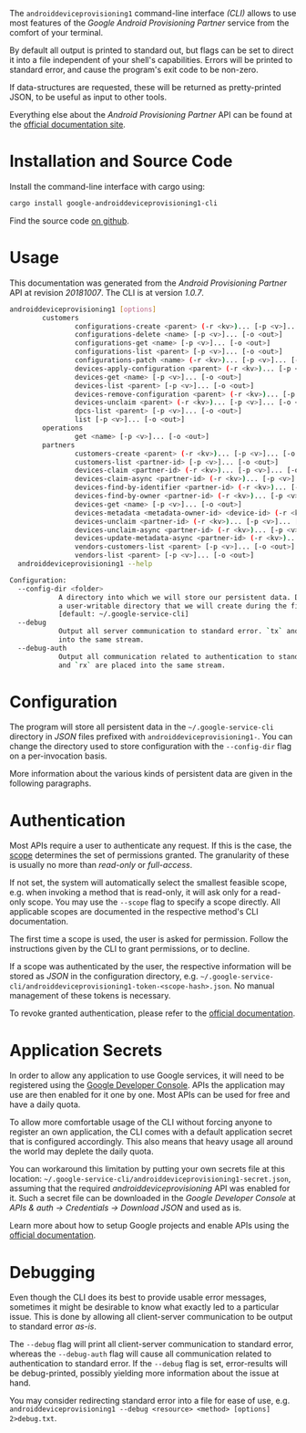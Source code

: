 <!---
DO NOT EDIT !
This file was generated automatically from 'src/mako/cli/README.md.mako'
DO NOT EDIT !
-->
The `androiddeviceprovisioning1` command-line interface *(CLI)* allows to use most features of the *Google Android Provisioning Partner* service from the comfort of your terminal.

By default all output is printed to standard out, but flags can be set to direct it into a file independent of your shell's
capabilities. Errors will be printed to standard error, and cause the program's exit code to be non-zero.

If data-structures are requested, these will be returned as pretty-printed JSON, to be useful as input to other tools.

Everything else about the *Android Provisioning Partner* API can be found at the
[official documentation site](https://developers.google.com/zero-touch/).

# Installation and Source Code

Install the command-line interface with cargo using:

```bash
cargo install google-androiddeviceprovisioning1-cli
```

Find the source code [on github](https://github.com/Byron/google-apis-rs/tree/master/gen/androiddeviceprovisioning1-cli).

# Usage

This documentation was generated from the *Android Provisioning Partner* API at revision *20181007*. The CLI is at version *1.0.7*.

```bash
androiddeviceprovisioning1 [options]
        customers
                configurations-create <parent> (-r <kv>)... [-p <v>]... [-o <out>]
                configurations-delete <name> [-p <v>]... [-o <out>]
                configurations-get <name> [-p <v>]... [-o <out>]
                configurations-list <parent> [-p <v>]... [-o <out>]
                configurations-patch <name> (-r <kv>)... [-p <v>]... [-o <out>]
                devices-apply-configuration <parent> (-r <kv>)... [-p <v>]... [-o <out>]
                devices-get <name> [-p <v>]... [-o <out>]
                devices-list <parent> [-p <v>]... [-o <out>]
                devices-remove-configuration <parent> (-r <kv>)... [-p <v>]... [-o <out>]
                devices-unclaim <parent> (-r <kv>)... [-p <v>]... [-o <out>]
                dpcs-list <parent> [-p <v>]... [-o <out>]
                list [-p <v>]... [-o <out>]
        operations
                get <name> [-p <v>]... [-o <out>]
        partners
                customers-create <parent> (-r <kv>)... [-p <v>]... [-o <out>]
                customers-list <partner-id> [-p <v>]... [-o <out>]
                devices-claim <partner-id> (-r <kv>)... [-p <v>]... [-o <out>]
                devices-claim-async <partner-id> (-r <kv>)... [-p <v>]... [-o <out>]
                devices-find-by-identifier <partner-id> (-r <kv>)... [-p <v>]... [-o <out>]
                devices-find-by-owner <partner-id> (-r <kv>)... [-p <v>]... [-o <out>]
                devices-get <name> [-p <v>]... [-o <out>]
                devices-metadata <metadata-owner-id> <device-id> (-r <kv>)... [-p <v>]... [-o <out>]
                devices-unclaim <partner-id> (-r <kv>)... [-p <v>]... [-o <out>]
                devices-unclaim-async <partner-id> (-r <kv>)... [-p <v>]... [-o <out>]
                devices-update-metadata-async <partner-id> (-r <kv>)... [-p <v>]... [-o <out>]
                vendors-customers-list <parent> [-p <v>]... [-o <out>]
                vendors-list <parent> [-p <v>]... [-o <out>]
  androiddeviceprovisioning1 --help

Configuration:
  --config-dir <folder>
            A directory into which we will store our persistent data. Defaults to
            a user-writable directory that we will create during the first invocation.
            [default: ~/.google-service-cli]
  --debug
            Output all server communication to standard error. `tx` and `rx` are placed
            into the same stream.
  --debug-auth
            Output all communication related to authentication to standard error. `tx`
            and `rx` are placed into the same stream.

```

# Configuration

The program will store all persistent data in the `~/.google-service-cli` directory in *JSON* files prefixed with `androiddeviceprovisioning1-`.  You can change the directory used to store configuration with the `--config-dir` flag on a per-invocation basis.

More information about the various kinds of persistent data are given in the following paragraphs.

# Authentication

Most APIs require a user to authenticate any request. If this is the case, the [scope][scopes] determines the 
set of permissions granted. The granularity of these is usually no more than *read-only* or *full-access*.

If not set, the system will automatically select the smallest feasible scope, e.g. when invoking a
method that is read-only, it will ask only for a read-only scope. 
You may use the `--scope` flag to specify a scope directly. 
All applicable scopes are documented in the respective method's CLI documentation.

The first time a scope is used, the user is asked for permission. Follow the instructions given 
by the CLI to grant permissions, or to decline.

If a scope was authenticated by the user, the respective information will be stored as *JSON* in the configuration
directory, e.g. `~/.google-service-cli/androiddeviceprovisioning1-token-<scope-hash>.json`. No manual management of these tokens
is necessary.

To revoke granted authentication, please refer to the [official documentation][revoke-access].

# Application Secrets

In order to allow any application to use Google services, it will need to be registered using the 
[Google Developer Console][google-dev-console]. APIs the application may use are then enabled for it
one by one. Most APIs can be used for free and have a daily quota.

To allow more comfortable usage of the CLI without forcing anyone to register an own application, the CLI
comes with a default application secret that is configured accordingly. This also means that heavy usage
all around the world may deplete the daily quota.

You can workaround this limitation by putting your own secrets file at this location: 
`~/.google-service-cli/androiddeviceprovisioning1-secret.json`, assuming that the required *androiddeviceprovisioning* API 
was enabled for it. Such a secret file can be downloaded in the *Google Developer Console* at 
*APIs & auth -> Credentials -> Download JSON* and used as is.

Learn more about how to setup Google projects and enable APIs using the [official documentation][google-project-new].


# Debugging

Even though the CLI does its best to provide usable error messages, sometimes it might be desirable to know
what exactly led to a particular issue. This is done by allowing all client-server communication to be 
output to standard error *as-is*.

The `--debug` flag will print all client-server communication to standard error, whereas the `--debug-auth` flag
will cause all communication related to authentication to standard error.
If the `--debug` flag is set, error-results will be debug-printed, possibly yielding more information about the 
issue at hand.

You may consider redirecting standard error into a file for ease of use, e.g. `androiddeviceprovisioning1 --debug <resource> <method> [options] 2>debug.txt`.


[scopes]: https://developers.google.com/+/api/oauth#scopes
[revoke-access]: http://webapps.stackexchange.com/a/30849
[google-dev-console]: https://console.developers.google.com/
[google-project-new]: https://developers.google.com/console/help/new/